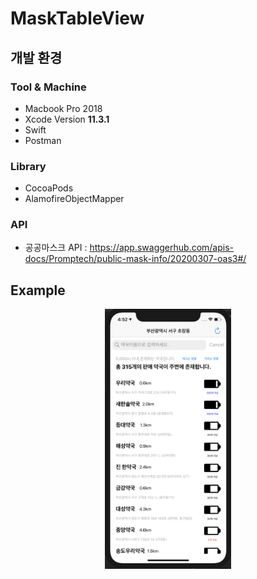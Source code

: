 # MaskTableView

## 개발 환경
### Tool & Machine
-	Macbook Pro 2018
-	Xcode Version **11.3.1**
-	Swift
-	Postman

### Library
* CocoaPods
* AlamofireObjectMapper

### API
* 공공마스크 API : <a href="https://app.swaggerhub.com/apis-docs/Promptech/public-mask-info/20200307-oas3#/">https://app.swaggerhub.com/apis-docs/Promptech/public-mask-info/20200307-oas3#/</a>

## Example

<p align="center"><img width="40%" src="/app.png"/></p>
